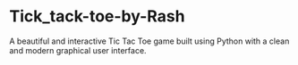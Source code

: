 # Tick_tack-toe-by-Rash
A beautiful and interactive Tic Tac Toe game built using Python with a clean and modern graphical user interface.
